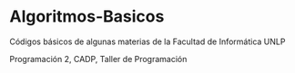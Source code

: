 # Algoritmos-Basicos
Códigos básicos de algunas materias de la Facultad de Informática UNLP

Programación 2, CADP, Taller de Programación
